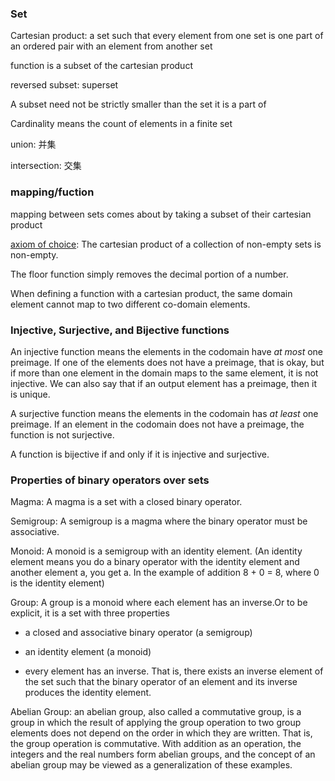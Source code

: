 ### Set

Cartesian product: a set such that every element from one set is one part of an ordered pair with an element from another set

function is a subset of the cartesian product

reversed subset: superset

A subset need not be strictly smaller than the set it is a part of

Cardinality means the count of elements in a finite set



union: 并集

intersection: 交集



### mapping/fuction

mapping between sets comes about by taking a subset of their cartesian product

[axiom of choice](https://en.wikipedia.org/wiki/Axiom_of_choice): The cartesian product of a collection of non-empty sets is non-empty.

The floor function simply removes the decimal portion of a number.

When defining a function with a cartesian product, the same domain element cannot map to two different co-domain elements.



### Injective, Surjective, and Bijective functions

An injective function means the elements in the codomain have *at most* one preimage. If one of the elements does not have a preimage, that is okay, but if more than one element in the domain maps to the same element, it is not injective. We can also say that if an output element has a preimage, then it is unique.

A surjective function means the elements in the codomain has *at least* one preimage. If an element in the codomain does not have a preimage, the function is not surjective.

A function is bijective if and only if it is injective and surjective.



### Properties of binary operators over sets

Magma: A magma is a set with a closed binary operator.

Semigroup: A semigroup is a magma where the binary operator must be associative.

Monoid: A monoid is a semigroup with an identity element. (An identity element means you do a binary operator with the identity element and another element a, you get a. In the example of addition 8 + 0 = 8, where 0 is the identity element)

Group: A group is a monoid where each element has an inverse.Or to be explicit, it is a set with three properties

- a closed and associative binary operator (a semigroup)

- an identity element (a monoid)

- every element has an inverse. That is, there exists an inverse element of the set such that the binary operator of an element and its inverse produces the identity element.

Abelian Group: an abelian group, also called a commutative group, is a group in which the result of applying the group operation to two group elements does not depend on the order in which they are written. That is, the group operation is commutative. With addition as an operation, the integers and the real numbers form abelian groups, and the concept of an abelian group may be viewed as a generalization of these examples.

